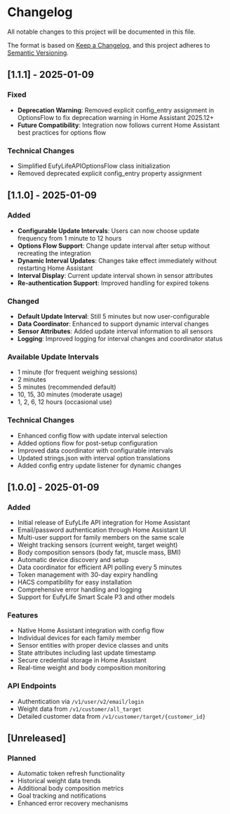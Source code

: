 # Changelog

All notable changes to this project will be documented in this file.

The format is based on [Keep a Changelog](https://keepachangelog.com/en/1.0.0/),
and this project adheres to [Semantic Versioning](https://semver.org/spec/v2.0.0.html).

## [1.1.1] - 2025-01-09

### Fixed
- **Deprecation Warning**: Removed explicit config_entry assignment in OptionsFlow to fix deprecation warning in Home Assistant 2025.12+
- **Future Compatibility**: Integration now follows current Home Assistant best practices for options flow

### Technical Changes
- Simplified EufyLifeAPIOptionsFlow class initialization
- Removed deprecated explicit config_entry property assignment

## [1.1.0] - 2025-01-09

### Added
- **Configurable Update Intervals**: Users can now choose update frequency from 1 minute to 12 hours
- **Options Flow Support**: Change update interval after setup without recreating the integration
- **Dynamic Interval Updates**: Changes take effect immediately without restarting Home Assistant
- **Interval Display**: Current update interval shown in sensor attributes
- **Re-authentication Support**: Improved handling for expired tokens

### Changed
- **Default Update Interval**: Still 5 minutes but now user-configurable
- **Data Coordinator**: Enhanced to support dynamic interval changes
- **Sensor Attributes**: Added update interval information to all sensors
- **Logging**: Improved logging for interval changes and coordinator status

### Available Update Intervals
- 1 minute (for frequent weighing sessions)
- 2 minutes  
- 5 minutes (recommended default)
- 10, 15, 30 minutes (moderate usage)
- 1, 2, 6, 12 hours (occasional use)

### Technical Changes
- Enhanced config flow with update interval selection
- Added options flow for post-setup configuration
- Improved data coordinator with configurable intervals
- Updated strings.json with interval option translations
- Added config entry update listener for dynamic changes

## [1.0.0] - 2025-01-09

### Added
- Initial release of EufyLife API integration for Home Assistant
- Email/password authentication through Home Assistant UI
- Multi-user support for family members on the same scale
- Weight tracking sensors (current weight, target weight)
- Body composition sensors (body fat, muscle mass, BMI)
- Automatic device discovery and setup
- Data coordinator for efficient API polling every 5 minutes
- Token management with 30-day expiry handling
- HACS compatibility for easy installation
- Comprehensive error handling and logging
- Support for EufyLife Smart Scale P3 and other models

### Features
- Native Home Assistant integration with config flow
- Individual devices for each family member
- Sensor entities with proper device classes and units
- State attributes including last update timestamp
- Secure credential storage in Home Assistant
- Real-time weight and body composition monitoring

### API Endpoints
- Authentication via `/v1/user/v2/email/login`
- Weight data from `/v1/customer/all_target`
- Detailed customer data from `/v1/customer/target/{customer_id}`

## [Unreleased]

### Planned
- Automatic token refresh functionality
- Historical weight data trends
- Additional body composition metrics
- Goal tracking and notifications
- Enhanced error recovery mechanisms 